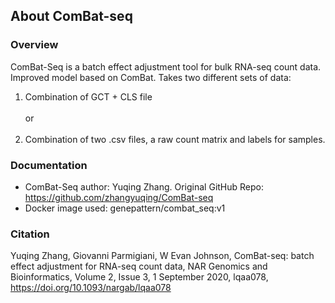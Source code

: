 ## About ComBat-seq

### Overview
ComBat-Seq is a batch effect adjustment tool for bulk RNA-seq count data. Improved model based on ComBat. Takes two different sets of data: 
  1. Combination of GCT + CLS file
<br> <br> or <br> <br>
  3. Combination of two .csv files, a raw count matrix and labels for samples.

### Documentation
  - ComBat-Seq author: Yuqing Zhang. Original GitHub Repo: https://github.com/zhangyuqing/ComBat-seq
  - Docker image used: genepattern/combat_seq:v1



### Citation
Yuqing Zhang, Giovanni Parmigiani, W Evan Johnson, ComBat-seq: batch effect adjustment for RNA-seq count data, NAR Genomics and Bioinformatics, Volume 2, Issue 3, 1 September 2020, lqaa078, https://doi.org/10.1093/nargab/lqaa078
